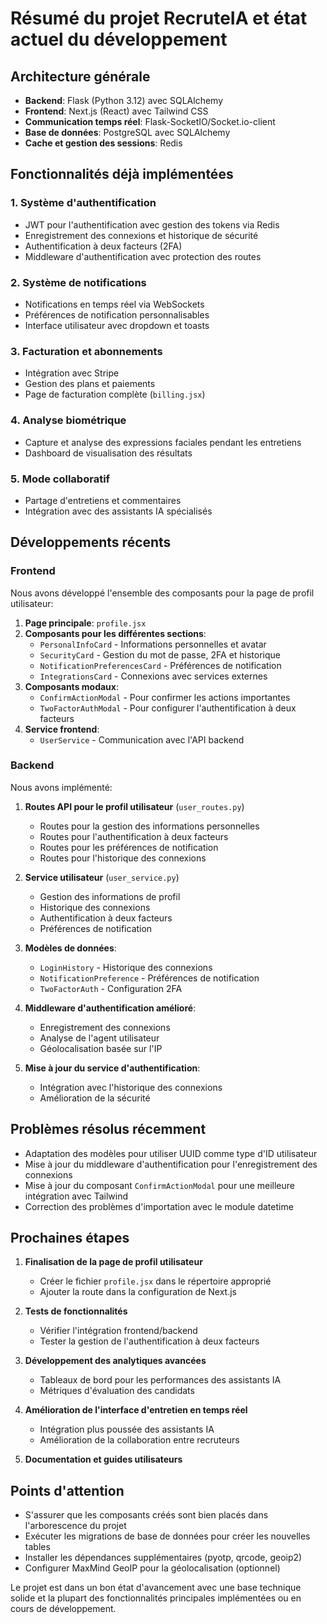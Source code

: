 # Résumé du projet RecruteIA et état actuel du développement

## Architecture générale
- **Backend**: Flask (Python 3.12) avec SQLAlchemy
- **Frontend**: Next.js (React) avec Tailwind CSS
- **Communication temps réel**: Flask-SocketIO/Socket.io-client
- **Base de données**: PostgreSQL avec SQLAlchemy
- **Cache et gestion des sessions**: Redis

## Fonctionnalités déjà implémentées

### 1. Système d'authentification
- JWT pour l'authentification avec gestion des tokens via Redis
- Enregistrement des connexions et historique de sécurité
- Authentification à deux facteurs (2FA)
- Middleware d'authentification avec protection des routes

### 2. Système de notifications
- Notifications en temps réel via WebSockets
- Préférences de notification personnalisables
- Interface utilisateur avec dropdown et toasts

### 3. Facturation et abonnements
- Intégration avec Stripe
- Gestion des plans et paiements
- Page de facturation complète (`billing.jsx`)

### 4. Analyse biométrique
- Capture et analyse des expressions faciales pendant les entretiens
- Dashboard de visualisation des résultats

### 5. Mode collaboratif
- Partage d'entretiens et commentaires
- Intégration avec des assistants IA spécialisés

## Développements récents

### Frontend
Nous avons développé l'ensemble des composants pour la page de profil utilisateur:

1. **Page principale**: `profile.jsx`
2. **Composants pour les différentes sections**:
   - `PersonalInfoCard` - Informations personnelles et avatar
   - `SecurityCard` - Gestion du mot de passe, 2FA et historique
   - `NotificationPreferencesCard` - Préférences de notification
   - `IntegrationsCard` - Connexions avec services externes
3. **Composants modaux**:
   - `ConfirmActionModal` - Pour confirmer les actions importantes
   - `TwoFactorAuthModal` - Pour configurer l'authentification à deux facteurs
4. **Service frontend**:
   - `UserService` - Communication avec l'API backend

### Backend
Nous avons implémenté:

1. **Routes API pour le profil utilisateur** (`user_routes.py`)
   - Routes pour la gestion des informations personnelles
   - Routes pour l'authentification à deux facteurs
   - Routes pour les préférences de notification
   - Routes pour l'historique des connexions

2. **Service utilisateur** (`user_service.py`)
   - Gestion des informations de profil
   - Historique des connexions
   - Authentification à deux facteurs
   - Préférences de notification

3. **Modèles de données**:
   - `LoginHistory` - Historique des connexions
   - `NotificationPreference` - Préférences de notification
   - `TwoFactorAuth` - Configuration 2FA

4. **Middleware d'authentification amélioré**:
   - Enregistrement des connexions
   - Analyse de l'agent utilisateur
   - Géolocalisation basée sur l'IP

5. **Mise à jour du service d'authentification**:
   - Intégration avec l'historique des connexions
   - Amélioration de la sécurité

## Problèmes résolus récemment
- Adaptation des modèles pour utiliser UUID comme type d'ID utilisateur
- Mise à jour du middleware d'authentification pour l'enregistrement des connexions
- Mise à jour du composant `ConfirmActionModal` pour une meilleure intégration avec Tailwind
- Correction des problèmes d'importation avec le module datetime

## Prochaines étapes
1. **Finalisation de la page de profil utilisateur**
   - Créer le fichier `profile.jsx` dans le répertoire approprié
   - Ajouter la route dans la configuration de Next.js

2. **Tests de fonctionnalités**
   - Vérifier l'intégration frontend/backend
   - Tester la gestion de l'authentification à deux facteurs

3. **Développement des analytiques avancées**
   - Tableaux de bord pour les performances des assistants IA
   - Métriques d'évaluation des candidats

4. **Amélioration de l'interface d'entretien en temps réel**
   - Intégration plus poussée des assistants IA
   - Amélioration de la collaboration entre recruteurs

5. **Documentation et guides utilisateurs**

## Points d'attention
- S'assurer que les composants créés sont bien placés dans l'arborescence du projet
- Exécuter les migrations de base de données pour créer les nouvelles tables
- Installer les dépendances supplémentaires (pyotp, qrcode, geoip2)
- Configurer MaxMind GeoIP pour la géolocalisation (optionnel)

Le projet est dans un bon état d'avancement avec une base technique solide et la plupart des fonctionnalités principales implémentées ou en cours de développement.